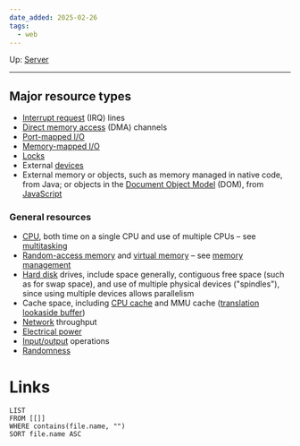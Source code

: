 ```yaml
---
date_added: 2025-02-26
tags:
  - web
---
```

Up: [Server](Server.md)
___
 ## Major resource types

- [Interrupt request](https://en.wikipedia.org/wiki/Interrupt_request_\(PC_architecture\) "Interrupt request (PC architecture)") (IRQ) lines
- [Direct memory access](https://en.wikipedia.org/wiki/Direct_memory_access "Direct memory access") (DMA) channels
- [Port-mapped I/O](https://en.wikipedia.org/wiki/Port-mapped_I/O "Port-mapped I/O")
- [Memory-mapped I/O](https://en.wikipedia.org/wiki/Memory-mapped_I/O "Memory-mapped I/O")
- [Locks](https://en.wikipedia.org/wiki/Lock_\(computer_science\) "Lock (computer science)")
- External [devices](https://en.wikipedia.org/wiki/Peripheral "Peripheral")
- External memory or objects, such as memory managed in native code, from Java; or objects in the [Document Object Model](https://en.wikipedia.org/wiki/Document_Object_Model "Document Object Model") (DOM), from [JavaScript](https://en.wikipedia.org/wiki/JavaScript "JavaScript")

### General resources

- [CPU](https://en.wikipedia.org/wiki/Central_processing_unit "Central processing unit"), both time on a single CPU and use of multiple CPUs – see [multitasking](https://en.wikipedia.org/wiki/Computer_multitasking "Computer multitasking")
- [Random-access memory](https://en.wikipedia.org/wiki/Random-access_memory "Random-access memory") and [virtual memory](https://en.wikipedia.org/wiki/Virtual_memory "Virtual memory") – see [memory management](https://en.wikipedia.org/wiki/Memory_management "Memory management")
- [Hard disk](https://en.wikipedia.org/wiki/Hard_disk "Hard disk") drives, include space generally, contiguous free space (such as for swap space), and use of multiple physical devices ("spindles"), since using multiple devices allows parallelism
- Cache space, including [CPU cache](https://en.wikipedia.org/wiki/CPU_cache "CPU cache") and MMU cache ([translation lookaside buffer](https://en.wikipedia.org/wiki/Translation_lookaside_buffer "Translation lookaside buffer"))
- [Network](https://en.wikipedia.org/wiki/Computer_networking "Computer networking") throughput
- [Electrical power](https://en.wikipedia.org/wiki/Power_management "Power management")
- [Input/output](https://en.wikipedia.org/wiki/Input/output "Input/output") operations
- [Randomness](https://en.wikipedia.org/wiki/Randomness "Randomness")
# Links
```dataview
LIST
FROM [[]]
WHERE contains(file.name, "")
SORT file.name ASC
```
